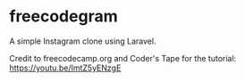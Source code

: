 # freecodegram
A simple Instagram clone using Laravel.

Credit to freecodecamp.org and Coder's Tape for the tutorial: https://youtu.be/ImtZ5yENzgE
